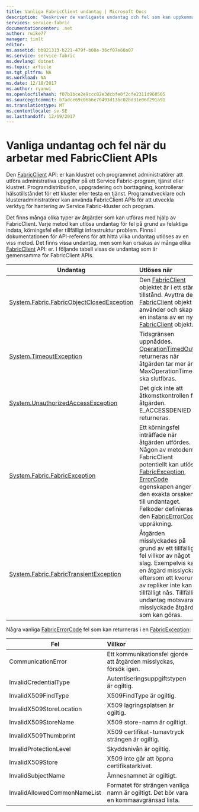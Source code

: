 ```yaml
---
title: Vanliga FabricClient undantag | Microsoft Docs
description: "Beskriver de vanligaste undantag och fel som kan uppkomma FabricClient APIs under program- och klusterhanteringsåtgärder."
services: service-fabric
documentationcenter: .net
author: rwike77
manager: timlt
editor: 
ms.assetid: bb821313-b221-479f-b08e-36cf07e60a07
ms.service: service-fabric
ms.devlang: dotnet
ms.topic: article
ms.tgt_pltfrm: NA
ms.workload: NA
ms.date: 12/18/2017
ms.author: ryanwi
ms.openlocfilehash: f07b1bce2e9ccc82e3dcbfe0f2cfe2311d968505
ms.sourcegitcommit: b7adce69c06b6e70493d13bc02bd31e06f291a91
ms.translationtype: MT
ms.contentlocale: sv-SE
ms.lasthandoff: 12/19/2017
---
```

# <a name="common-exceptions-and-errors-when-working-with-the-fabricclient-apis"></a>Vanliga undantag och fel när du arbetar med FabricClient APIs
Den [FabricClient](https://docs.microsoft.com/dotnet/api/system.fabric.fabricclient#System_Fabric_FabricClient) API: er kan klustret och programmet administratörer att utföra administrativa uppgifter på ett Service Fabric-program, tjänst eller klustret. Programdistribution, uppgradering och borttagning, kontrollerar hälsotillståndet för ett kluster eller testa en tjänst. Programutvecklare och klusteradministratörer kan använda FabricClient APIs för att utveckla verktyg för hantering av Service Fabric-kluster och program.

Det finns många olika typer av åtgärder som kan utföras med hjälp av FabricClient.  Varje metod kan utlösa undantag för fel på grund av felaktiga indata, körningsfel eller tillfälligt infrastruktur problem.  Finns i dokumentationen för API-referens för att hitta vilka undantag utlöses av en viss metod. Det finns vissa undantag, men som kan orsakas av många olika [FabricClient](https://docs.microsoft.com/dotnet/api/system.fabric.fabricclient#System_Fabric_FabricClient) API: er. I följande tabell visas de undantag som är gemensamma för FabricClient APIs.

| Undantag | Utlöses när |
| --- |:--- |
| [System.Fabric.FabricObjectClosedException](https://docs.microsoft.com/dotnet/api/system.fabric.fabricobjectclosedexception#System_Fabric_FabricObjectClosedException) |Den [FabricClient](https://docs.microsoft.com/dotnet/api/system.fabric.fabricclient#System_Fabric_FabricClient) objektet är i ett stängt tillstånd. Avyttra den [FabricClient](https://docs.microsoft.com/dotnet/api/system.fabric.fabricclient#System_Fabric_FabricClient) objekt du använder och skapa en instans av en ny [FabricClient](https://docs.microsoft.com/dotnet/api/system.fabric.fabricclient#System_Fabric_FabricClient) objekt. |
| [System.TimeoutException](https://docs.microsoft.com/dotnet/core/api/system.timeoutexception#System_TimeoutException) |Tidsgränsen uppnåddes. [OperationTimedOut](https://docs.microsoft.com/dotnet/api/system.fabric.fabricerrorcode#System_Fabric_FabricErrorCode) returneras när åtgärden tar mer än MaxOperationTimeout ska slutföras. |
| [System.UnauthorizedAccessException](https://docs.microsoft.com/dotnet/core/api/system.unauthorizedaccessexception#System_UnauthorizedAccessException) |Det gick inte att åtkomstkontrollen för åtgärden. E_ACCESSDENIED returneras. |
| [System.Fabric.FabricException](https://docs.microsoft.com/dotnet/api/system.fabric.fabricexception#System_Fabric_FabricException) |Ett körningsfel inträffade när åtgärden utfördes. Någon av metoderna FabricClient potentiellt kan utlösa [FabricException](https://docs.microsoft.com/dotnet/api/system.fabric.fabricexception#System_Fabric_FabricException), [ErrorCode](https://docs.microsoft.com/dotnet/api/system.fabric.fabricexception#System_Fabric_FabricException_ErrorCode) egenskapen anger den exakta orsaken till undantaget. Felkoder definieras i den [FabricErrorCode](https://docs.microsoft.com/dotnet/api/system.fabric.fabricerrorcode#System_Fabric_FabricErrorCode) uppräkning. |
| [System.Fabric.FabricTransientException](https://docs.microsoft.com/dotnet/api/system.fabric.fabrictransientexception#System_Fabric_FabricTransientException) |Åtgärden misslyckades på grund av ett tillfälligt fel villkor av något slag. Exempelvis kan en åtgärd misslyckas eftersom ett kvorum av repliker inte kan tillfälligt nås. Tillfälligt undantag motsvarar misslyckade åtgärder som kan göras. |

Några vanliga [FabricErrorCode](https://docs.microsoft.com/dotnet/api/system.fabric.fabricerrorcode#System_Fabric_FabricErrorCode) fel som kan returneras i en [FabricException](https://docs.microsoft.com/dotnet/api/system.fabric.fabricexception#System_Fabric_FabricException):

| Fel | Villkor |
| --- |:--- |
| CommunicationError |Ett kommunikationsfel gjorde att åtgärden misslyckas, försök igen. |
| InvalidCredentialType |Autentiseringsuppgiftstypen är ogiltig. |
| InvalidX509FindType |X509FindType är ogiltig. |
| InvalidX509StoreLocation |X509 lagringsplatsen är ogiltig. |
| InvalidX509StoreName |X509 store-namn är ogiltigt. |
| InvalidX509Thumbprint |X509 certifikat-tumavtryck strängen är ogiltig. |
| InvalidProtectionLevel |Skyddsnivån är ogiltig. |
| InvalidX509Store |X509 inte går att öppna certifikatarkivet. |
| InvalidSubjectName |Ämnesnamnet är ogiltigt. |
| InvalidAllowedCommonNameList |Formatet för strängen vanliga namn är ogiltigt. Det bör vara en kommaavgränsad lista. |

